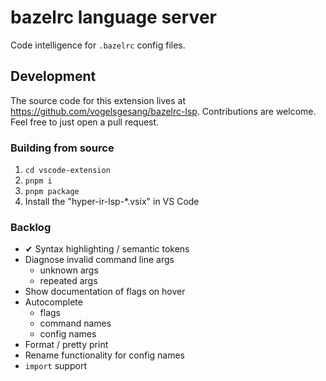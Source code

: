 # bazelrc language server

Code intelligence for `.bazelrc` config files.

## Development

The source code for this extension lives at https://github.com/vogelsgesang/bazelrc-lsp.
Contributions are welcome. Feel free to just open a pull request.

### Building from source

1. `cd vscode-extension`
2. `pnpm i`
3. `pnpm package`
4. Install the "hyper-ir-lsp-*.vsix" in VS Code

### Backlog

* ✔ Syntax highlighting / semantic tokens
* Diagnose invalid command line args
  * unknown args
  * repeated args
* Show documentation of flags on hover
* Autocomplete
  * flags
  * command names
  * config names
* Format / pretty print
* Rename functionality for config names
* `import` support
